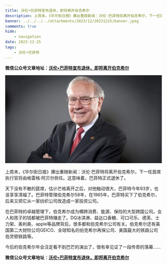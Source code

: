 ```yaml
---
title: 沃伦•巴菲特宣布退休，即将离开伯克希尔
description: 上周末，《华尔街日报》爆出重磅新闻：沃伦·巴菲特将离开伯克希尔，下一任首席执行官将由格雷格·阿贝尔担任。这意味着，巴菲特正式退休了。天下没有不散的筵席，估计芒格离开之后，对他触动很大，巴菲特今年93岁，也该享享清福了。巴菲特管理伯克希尔58年，在1965年，巴菲特买下了伯克希尔，后来又把它从一家纺织公司改造成一家投资公司。
banner: ../../../../attachments/2023/12/20231225/banner.jpeg
comments: true
hide:
    - navigation
date: 2023-12-25
tags:
    - 沃伦•巴菲特
---
```


__微信公众号文章地址：[沃伦•巴菲特宣布退休，即将离开伯克希尔](https://mp.weixin.qq.com/s/tzw1Z_mNkU3WrWICDX92FA)__

![沃伦•巴菲特](../../../attachments/2023/12/20231225/1.jpeg)

上周末，《华尔街日报》爆出重磅新闻：沃伦·巴菲特将离开伯克希尔，下一任首席执行官将由格雷格·阿贝尔担任。这意味着，巴菲特正式退休了。

天下没有不散的筵席，估计芒格离开之后，对他触动很大，巴菲特今年93岁，也该享享清福了。巴菲特管理伯克希尔58年，在1965年，巴菲特买下了伯克希尔，后来又把它从一家纺织公司改造成一家投资公司。

在巴菲特的卓越管理下，伯克希尔成为横跨消费、能源、保险的大型跨国公司。女人和孩子的钱都被巴菲特赚走了。DQ冰淇淋、益达口香糖、可口可乐、德芙、士力架、奥利奥、apple等品牌背后，很多都和伯克希尔公司有关。伯克希尔还有美国第二大财险公司GEICO、全球知名的伯克希尔再保公司、美国最大的铁路公司伯灵顿铁路等。

今后的伯克希尔年会注定看不到巴芒的演出了，很有幸见证了一段传奇的落幕......

__微信公众号文章地址：[沃伦•巴菲特宣布退休，即将离开伯克希尔](https://mp.weixin.qq.com/s/tzw1Z_mNkU3WrWICDX92FA)__